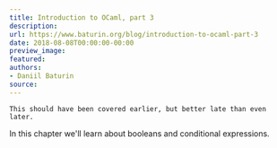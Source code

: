 ```yaml
---
title: Introduction to OCaml, part 3
description:
url: https://www.baturin.org/blog/introduction-to-ocaml-part-3
date: 2018-08-08T00:00:00-00:00
preview_image:
featured:
authors:
- Daniil Baturin
source:
---
```



    This should have been covered earlier, but better late than even later.
In this chapter we'll learn about booleans and conditional expressions.
    
